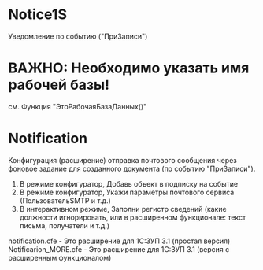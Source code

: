 # Notice1S
Уведомление по событию ("ПриЗаписи")

# ВАЖНО: Необходимо указать имя рабочей базы!
см. Функция "ЭтоРабочаяБазаДанных()"



# Notification

Конфигурация (расширение) отправка почтового сообщения через фоновое задание для созданного документа (по событию "ПриЗаписи").

1. В режиме конфигуратор, Добавь объект в подписку на событие
2. В режиме конфигуратор, Укажи параметры почтового сервиса (ПользовательSMTP и т.д.)
3. В интерактивном режиме, Заполни регистр сведений (какие должности игнорировать, или в расширенном функционале: текст письма, получатели и т.д.)



notification.cfe - Это расширение для 1С:ЗУП 3.1 (простая версия)
Notificarion_MORE.cfe - Это расширение для 1С:ЗУП 3.1 (версия с расширенным функционалом)

